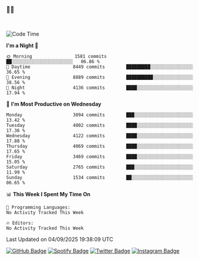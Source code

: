 ### 🤙🍺

<!-- <a href="https://github-readme-stats.vercel.app/api?username=hzak2xx&count_private=true&show_icons=true&theme=dracula">
  <img align="center" src="https://github-readme-stats.vercel.app/api?username=hzak2xx&count_private=true&show_icons=true&theme=dracula" />
</a>
</br> -->
</br>

<!--START_SECTION:waka-->
![Code Time](http://img.shields.io/badge/Code%20Time-4%2C209%20hrs%2040%20mins-blue)

**I'm a Night 🦉** 

```text
🌞 Morning                1581 commits        ██░░░░░░░░░░░░░░░░░░░░░░░   06.86 % 
🌆 Daytime                8449 commits        █████████░░░░░░░░░░░░░░░░   36.65 % 
🌃 Evening                8889 commits        ██████████░░░░░░░░░░░░░░░   38.56 % 
🌙 Night                  4136 commits        ████░░░░░░░░░░░░░░░░░░░░░   17.94 % 
```
📅 **I'm Most Productive on Wednesday** 

```text
Monday                   3094 commits        ███░░░░░░░░░░░░░░░░░░░░░░   13.42 % 
Tuesday                  4002 commits        ████░░░░░░░░░░░░░░░░░░░░░   17.36 % 
Wednesday                4122 commits        ████░░░░░░░░░░░░░░░░░░░░░   17.88 % 
Thursday                 4069 commits        ████░░░░░░░░░░░░░░░░░░░░░   17.65 % 
Friday                   3469 commits        ████░░░░░░░░░░░░░░░░░░░░░   15.05 % 
Saturday                 2765 commits        ███░░░░░░░░░░░░░░░░░░░░░░   11.99 % 
Sunday                   1534 commits        ██░░░░░░░░░░░░░░░░░░░░░░░   06.65 % 
```


📊 **This Week I Spent My Time On** 

```text
💬 Programming Languages: 
No Activity Tracked This Week

🔥 Editors: 
No Activity Tracked This Week
```


 Last Updated on 04/09/2025 19:38:09 UTC
<!--END_SECTION:waka-->

[![GitHub Badge](https://img.shields.io/badge/GitHub-100000?style=for-the-badge&logo=github&logoColor=white)](https://github.com/hzak2xx)
[![Spotify Badge](https://img.shields.io/badge/Spotify-1ED760?&style=for-the-badge&logo=spotify&logoColor=white)](https://open.spotify.com/user/uf90s6sbbh75a1mt44clkhkvf)
[![Twitter Badge](https://img.shields.io/badge/Twitter-1DA1F2?style=for-the-badge&logo=twitter&logoColor=white)](https://twitter.com/hzak2xx)
[![Instagram Badge](https://img.shields.io/badge/Instagram-E4405F?style=for-the-badge&logo=instagram&logoColor=white)](https://www.instagram.com/hzak2xx/)
